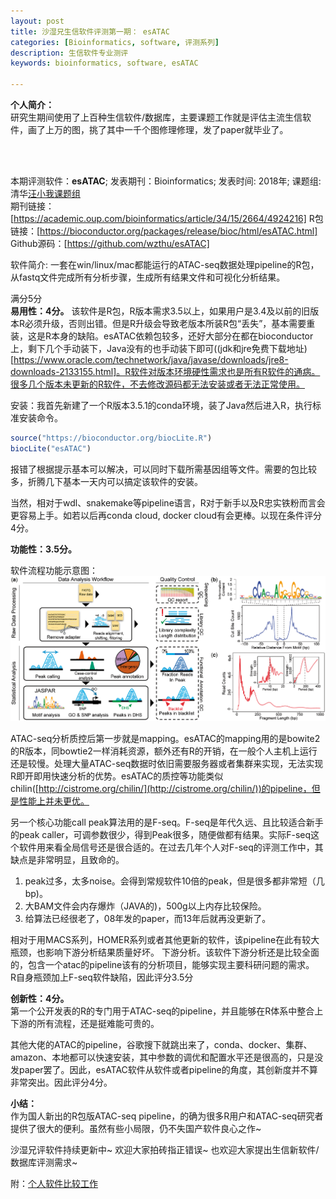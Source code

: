 ```yaml
---
layout: post  
title: 沙湿兄生信软件评测第一期： esATAC
categories: [Bioinformatics, software, 评测系列]  
description: 生信软件专业测评
keywords: bioinformatics, software, esATAC  

---
```



**个人简介：**
<br>
 研究生期间使用了上百种生信软件/数据库，主要课题工作就是评估主流生信软件，画了上万的图，挑了其中一千个图修理修理，发了paper就毕业了。

<br>
<br>

本期评测软件：**esATAC**; 发表期刊：Bioinformatics; 发表时间: 2018年;  课题组: 清华[汪小我课题组](http://bioinfo.au.tsinghua.edu.cn/CSSB/web/people/wangxiaowo.html)  
期刊链接：[https://academic.oup.com/bioinformatics/article/34/15/2664/4924216]
R包链接：[https://bioconductor.org/packages/release/bioc/html/esATAC.html] 
Github源码：[https://github.com/wzthu/esATAC]  

软件简介: 一套在win/linux/mac都能运行的ATAC-seq数据处理pipeline的R包，从fastq文件完成所有分析步骤，生成所有结果文件和可视化分析结果。

满分5分  
**易用性：4分。**
该软件是R包，R版本需求3.5以上，如果用户是3.4及以前的旧版本R必须升级，否则出错。但是R升级会导致老版本所装R包“丢失”，基本需要重装，这是R本身的缺陷。esATAC依赖包较多，还好大部分在都在bioconductor上，剩下几个手动装下，Java没有的也手动装下即可((jdk和jre免费下载地址)[https://www.oracle.com/technetwork/java/javase/downloads/jre8-downloads-2133155.html]。R软件对版本环境硬性需求也是所有R软件的通病。很多几个版本未更新的R软件，不去修改源码都无法安装或者无法正常使用。  

安装：我首先新建了一个R版本3.5.1的conda环境，装了Java然后进入R，执行标准安装命令。
```R
source("https://bioconductor.org/biocLite.R")
biocLite("esATAC")
```
报错了根据提示基本可以解决，可以同时下载所需基因组等文件。需要的包比较多，折腾几下基本一天内可以搞定该软件的安装。

当然，相对于wdl、snakemake等pipeline语言，R对于新手以及R忠实铁粉而言会更容易上手。如若以后再conda cloud, docker cloud有会更棒。以现在条件评分4分。

**功能性：3.5分。**  

软件流程功能示意图：  
![流程图](/images/2018-10-30/fig1.png)

ATAC-seq分析质控后第一步就是mapping。esATAC的mapping用的是bowite2的R版本，同bowtie2一样消耗资源，额外还有R的开销，在一般个人主机上运行还是较慢。处理大量ATAC-seq数据时依旧需要服务器或者集群来实现，无法实现R即开即用快速分析的优势。esATAC的质控等功能类似chilin([http://cistrome.org/chilin/](http://cistrome.org/chilin/))的pipeline，但是性能上并未更优。  

另一个核心功能call peak算法用的是F-seq。F-seq是年代久远、且比较适合新手的peak caller，可调参数很少，得到Peak很多，随便做都有结果。实际F-seq这个软件用来看全局信号还是很合适的。在过去几年个人对F-seq的评测工作中，其缺点是非常明显，且致命的。  
1. peak过多，太多noise。会得到常规软件10倍的peak，但是很多都非常短（几bp)。
2. 大BAM文件会内存爆炸（JAVA的)，500g以上内存比较保险。  
3. 给算法已经很老了，08年发的paper，而13年后就再没更新了。  

相对于用MACS系列，HOMER系列或者其他更新的软件，该pipeline在此有较大瓶颈，也影响下游分析结果质量好坏。
下游分析。该软件下游分析还是比较全面的，包含一个atac的pipeline该有的分析项目，能够实现主要科研问题的需求。  
R自身瓶颈加上F-seq软件缺陷，因此评分3.5分

**创新性：4分。**  
第一个公开发表的R的专门用于ATAC-seq的pipeline，并且能够在R体系中整合上下游的所有流程，还是挺难能可贵的。  

其他大佬的ATAC的pipeline，谷歌搜下就跳出来了，conda、docker、集群、amazon、本地都可以快速安装，其中参数的调优和配置水平还是很高的，只是没发paper罢了。因此，esATAC软件从软件或者pipeline的角度，其创新度并不算非常突出。因此评分4分。

**小结：**  
作为国人新出的R包版ATAC-seq pipeline，的确为很多R用户和ATAC-seq研究者提供了很大的便利。虽然有些小局限，仍不失国产软件良心之作~  

沙湿兄评软件持续更新中~ 欢迎大家拍砖指正错误~ 也欢迎大家提出生信新软件/数据库评测需求~


附：[个人软件比较工作](https://academic.oup.com/nar/advance-article/doi/10.1093/nar/gky753/5077601)